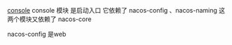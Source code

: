 [console](../console)
console 模块 是启动入口
它依赖了 nacos-config 、nacos-naming
这两个模块又依赖了 nacos-core

nacos-config 是web

